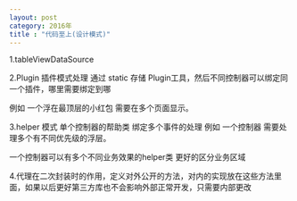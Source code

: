 ```yaml
---
layout: post
category: 2016年
title : "代码至上(设计模式)"
---
```


1.tableViewDataSource



2.Plugin 插件模式处理  通过 static 存储 Plugin工具，然后不同控制器可以绑定同一个插件，哪里需要绑定到哪 

例如  一个浮在最顶层的小红包  需要在多个页面显示。

3.helper 模式  单个控制器的帮助类  绑定多个事件的处理 例如 一个控制器 需要处理多个有不同优先级的浮层。

一个控制器可以有多个不同业务效果的helper类 更好的区分业务区域



4.代理在二次封装时的作用，定义对外公开的方法，对内的实现放在这些方法里面，如果以后更好第三方库也不会影响外部正常开发，只需要内部更改